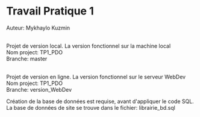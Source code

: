 # Travail Pratique 1
Auteur: Mykhaylo Kuzmin

<br>Projet de version local. La version fonctionnel sur la machine local
<br>Nom project: TP1_PDO
<br>Branche: master

<br>Projet de version en ligne. La version fonctionnel sur le serveur WebDev
<br>Nom project: TP1_PDO
<br>Branche: version_WebDev

Création de la base de données est requise, avant d'appliquer le code SQL.
<br>La base de données de site se trouve dans le fichier: librairie_bd.sql
